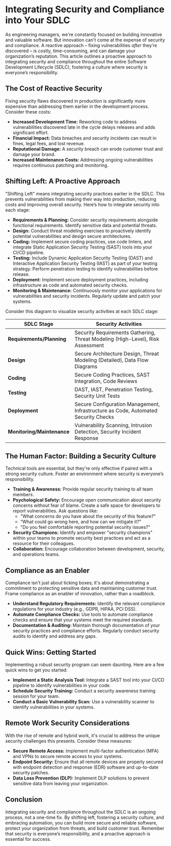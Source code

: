 # Integrating Security and Compliance into Your SDLC

As engineering managers, we're constantly focused on building innovative and valuable software. But innovation can't come at the expense of security and compliance. A reactive approach – fixing vulnerabilities *after* they’re discovered – is costly, time-consuming, and can damage your organization’s reputation. This article outlines a proactive approach to integrating security and compliance throughout the entire Software Development Lifecycle (SDLC), fostering a culture where security is everyone’s responsibility.

## The Cost of Reactive Security

Fixing security flaws discovered in production is significantly more expensive than addressing them earlier in the development process. Consider these costs:

* **Increased Development Time:**  Reworking code to address vulnerabilities discovered late in the cycle delays releases and adds significant effort.
* **Financial Impact:** Data breaches and security incidents can result in fines, legal fees, and lost revenue.
* **Reputational Damage:**  A security breach can erode customer trust and damage your brand.
* **Increased Maintenance Costs:** Addressing ongoing vulnerabilities requires continuous patching and monitoring. 

## Shifting Left: A Proactive Approach

"Shifting Left" means integrating security practices earlier in the SDLC. This prevents vulnerabilities from making their way into production, reducing costs and improving overall security. Here’s how to integrate security into each stage:

* **Requirements & Planning:**  Consider security requirements alongside functional requirements. Identify sensitive data and potential threats.
* **Design:** Conduct threat modeling exercises to proactively identify potential vulnerabilities and design secure architectures.  
* **Coding:** Implement secure coding practices, use code linters, and integrate Static Application Security Testing (SAST) tools into your CI/CD pipeline.
* **Testing:**  Include Dynamic Application Security Testing (DAST) and Interactive Application Security Testing (IAST) as part of your testing strategy. Perform penetration testing to identify vulnerabilities before release.
* **Deployment:** Implement secure deployment practices, including infrastructure as code and automated security checks. 
* **Monitoring & Maintenance:** Continuously monitor your applications for vulnerabilities and security incidents. Regularly update and patch your systems.

Consider this diagram to visualize security activities at each SDLC stage:

| **SDLC Stage** | **Security Activities** |
|---|---|
| **Requirements/Planning** | Security Requirements Gathering, Threat Modeling (High-Level), Risk Assessment |
| **Design** | Secure Architecture Design, Threat Modeling (Detailed), Data Flow Diagrams |
| **Coding** | Secure Coding Practices, SAST Integration, Code Reviews |
| **Testing** | DAST, IAST, Penetration Testing, Security Unit Tests |
| **Deployment** | Secure Configuration Management, Infrastructure as Code, Automated Security Checks |
| **Monitoring/Maintenance** | Vulnerability Scanning, Intrusion Detection, Security Incident Response |



## The Human Factor: Building a Security Culture

Technical tools are essential, but they're only effective if paired with a strong security culture.  Foster an environment where security is everyone’s responsibility. 

* **Training & Awareness:** Provide regular security training to all team members.
* **Psychological Safety:** Encourage open communication about security concerns without fear of blame.  Create a safe space for developers to report vulnerabilities. Ask questions like:
    * "What concerns do you have about the security of this feature?"
    * “What could go wrong here, and how can we mitigate it?”
    * "Do you feel comfortable reporting potential security issues?"
* **Security Champions:** Identify and empower "security champions" within your teams to promote security best practices and act as a resource for their colleagues. 
* **Collaboration:**  Encourage collaboration between development, security, and operations teams.

## Compliance as an Enabler

Compliance isn't just about ticking boxes; it's about demonstrating a commitment to protecting sensitive data and maintaining customer trust.  Frame compliance as an enabler of innovation, rather than a roadblock. 

* **Understand Regulatory Requirements:** Identify the relevant compliance regulations for your industry (e.g., GDPR, HIPAA, PCI DSS).
* **Automate Compliance Checks:**  Use tools to automate compliance checks and ensure that your systems meet the required standards.
* **Documentation & Auditing:** Maintain thorough documentation of your security practices and compliance efforts.  Regularly conduct security audits to identify and address any gaps.

## Quick Wins: Getting Started

Implementing a robust security program can seem daunting. Here are a few quick wins to get you started:

* **Implement a Static Analysis Tool:** Integrate a SAST tool into your CI/CD pipeline to identify vulnerabilities in your code.
* **Schedule Security Training:** Conduct a security awareness training session for your team.
* **Conduct a Basic Vulnerability Scan:** Use a vulnerability scanner to identify vulnerabilities in your systems.

##  Remote Work Security Considerations

With the rise of remote and hybrid work, it's crucial to address the unique security challenges this presents. Consider these measures:

* **Secure Remote Access:** Implement multi-factor authentication (MFA) and VPNs to secure remote access to your systems.
* **Endpoint Security:**  Ensure that all remote devices are properly secured with endpoint detection and response (EDR) software and up-to-date security patches.
* **Data Loss Prevention (DLP):** Implement DLP solutions to prevent sensitive data from leaving your organization.




## Conclusion

Integrating security and compliance throughout the SDLC is an ongoing process, not a one-time fix. By shifting left, fostering a security culture, and embracing automation, you can build more secure and reliable software, protect your organization from threats, and build customer trust.  Remember that security is everyone’s responsibility, and a proactive approach is essential for success.